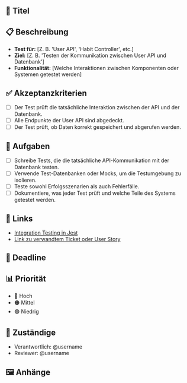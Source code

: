 ## 📝 Titel
<!-- Beispiel: "Erstelle Integrationstests für die User API" -->

## 📋 Beschreibung
<!-- Detaillierte Beschreibung des zu erstellenden Integrationstests -->
- **Test für:** [Z. B. 'User API', 'Habit Controller', etc.]
- **Ziel:** [Z. B. 'Testen der Kommunikation zwischen User API und Datenbank']
- **Funktionalität:** [Welche Interaktionen zwischen Komponenten oder Systemen getestet werden]

## ✅ Akzeptanzkriterien
<!-- Liste der Bedingungen, die erfüllt sein müssen, damit das Ticket als abgeschlossen gilt -->
- [ ] Der Test prüft die tatsächliche Interaktion zwischen der API und der Datenbank.
- [ ] Alle Endpunkte der User API sind abgedeckt.
- [ ] Der Test prüft, ob Daten korrekt gespeichert und abgerufen werden.

## 🔧 Aufgaben
<!-- Liste der zu erledigenden Schritte -->
- [ ] Schreibe Tests, die die tatsächliche API-Kommunikation mit der Datenbank testen.
- [ ] Verwende Test-Datenbanken oder Mocks, um die Testumgebung zu isolieren.
- [ ] Teste sowohl Erfolgsszenarien als auch Fehlerfälle.
- [ ] Dokumentiere, was jeder Test prüft und welche Teile des Systems getestet werden.

## 🔗 Links
<!-- Verweise auf Dokumentationen, verwandte Tickets oder Codebeispiele -->
- [Integration Testing in Jest](https://jestjs.io/docs/en/integrating-with-other-libraries)
- [Link zu verwandtem Ticket oder User Story](#)

## 📅 Deadline
<!-- Optional: Fälligkeitsdatum -->

## 📊 Priorität
<!-- Wähle eine der Optionen: -->
- 🔴 Hoch
- 🟠 Mittel
- 🟢 Niedrig

## 👥 Zuständige
<!-- Wer ist für das Ticket verantwortlich? -->
- Verantwortlich: @username
- Reviewer: @username

## 🖼️ Anhänge
<!-- Screenshots, Diagramme oder andere visuelle Ressourcen -->
